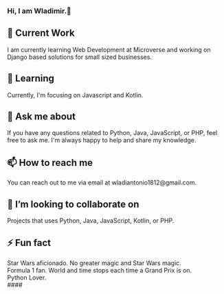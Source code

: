 <h3> Hi, I am Wladimir.👋 <h3>

<h2>🔭 Current Work <br></h2>
I am currently learning Web Development at Microverse and working on Django based solutions for small sized businesses.

 
<h2>🌱 Learning <br></h2>
Currently, I'm focusing on Javascript and Kotlin.

 
<h2>💬 Ask me about <br></h2>
If you have any questions related to Python, Java, JavaScript, or PHP, feel free to ask me. I'm always happy to help and share my knowledge.
<br>
 
<h2>📫 How to reach me <br></h2>
You can reach out to me via email at wladiantonio1812@gmail.com.
<br>

<h2>👯 I’m looking to collaborate on <br></h2>
Projects that uses Python, Java, JavaScript, Kotlin, or PHP.
<br>
 
<h2>⚡ Fun fact <br></h2>
Star Wars aficionado. No greater magic and Star Wars magic.<br>
Formula 1 fan. World and time stops each time a Grand Prix is on. <br>
Python Lover.<br>
 ####

